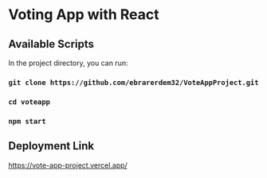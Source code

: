 # Voting App with React

## Available Scripts

In the project directory, you can run:

### `git clone https://github.com/ebrarerdem32/VoteAppProject.git`
### `cd voteapp`
### `npm start`

## Deployment Link
https://vote-app-project.vercel.app/


